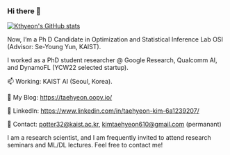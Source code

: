 ### Hi there 👋

<!--
**Kthyeon/Kthyeon** is a ✨ _special_ ✨ repository because its `README.md` (this file) appears on your GitHub profile.

Here are some ideas to get you started:

- 🔭 I’m currently working on ...
- 🌱 I’m currently learning ...
- 👯 I’m looking to collaborate on ...
- 🤔 I’m looking for help with ...
- 💬 Ask me about ...
- 📫 How to reach me: ...
- 😄 Pronouns: ...
- ⚡ Fun fact: ...
-->
[![Kthyeon's GitHub stats](https://github-readme-stats.vercel.app/api?username=Kthyeon)](https://github.com/anuraghazra/github-readme-stats)


Now, I’m a Ph D Candidate in Optimization and Statistical Inference Lab OSI (Advisor: Se-Young Yun, KAIST). 

I worked as a PhD student researcher @ Google Research, Qualcomm AI, and DynamoFL (YCW22 selected startup).

📫 Working: KAIST AI (Seoul, Korea).

🔭 My Blog: https://taehyeon.oopy.io/

🤔 LinkedIn: https://www.linkedin.com/in/taehyeon-kim-6a1239207/

💬 Contact: potter32@kaist.ac.kr, kimtaehyeon610@gmail.com (permanant)

I am a research scientist, and I am frequently invited to attend research seminars and ML/DL lectures.
Feel free to contact me!

